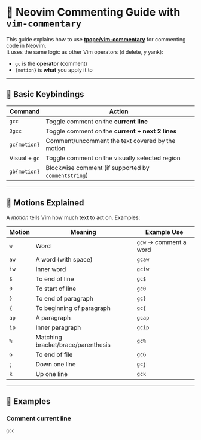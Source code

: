 # 📝 Neovim Commenting Guide with `vim-commentary`

This guide explains how to use **[tpope/vim-commentary](https://github.com/tpope/vim-commentary)** for commenting code in Neovim.  
It uses the same logic as other Vim operators (`d` delete, `y` yank):  
- `gc` is the **operator** (comment)  
- `{motion}` is **what** you apply it to  

---

## 🔑 Basic Keybindings

| Command         | Action                                                      |
|-----------------|-------------------------------------------------------------|
| `gcc`           | Toggle comment on the **current line**                      |
| `3gcc`          | Toggle comment on the **current + next 2 lines**            |
| `gc{motion}`    | Comment/uncomment the text covered by the motion            |
| Visual + `gc`   | Toggle comment on the visually selected region              |
| `gb{motion}`    | Blockwise comment (if supported by `commentstring`)         |

---

## 📌 Motions Explained

A *motion* tells Vim how much text to act on. Examples:

| Motion | Meaning                              | Example Use            |
|--------|--------------------------------------|------------------------|
| `w`    | Word                                 | `gcw` → comment a word |
| `aw`   | A word (with space)                  | `gcaw`                 |
| `iw`   | Inner word                           | `gciw`                 |
| `$`    | To end of line                       | `gc$`                  |
| `0`    | To start of line                     | `gc0`                  |
| `}`    | To end of paragraph                  | `gc}`                  |
| `{`    | To beginning of paragraph            | `gc{`                  |
| `ap`   | A paragraph                          | `gcap`                 |
| `ip`   | Inner paragraph                      | `gcip`                 |
| `%`    | Matching bracket/brace/parenthesis   | `gc%`                  |
| `G`    | To end of file                       | `gcG`                  |
| `j`    | Down one line                        | `gcj`                  |
| `k`    | Up one line                          | `gck`                  |

---

## 🎯 Examples

### Comment current line
```vim
gcc

